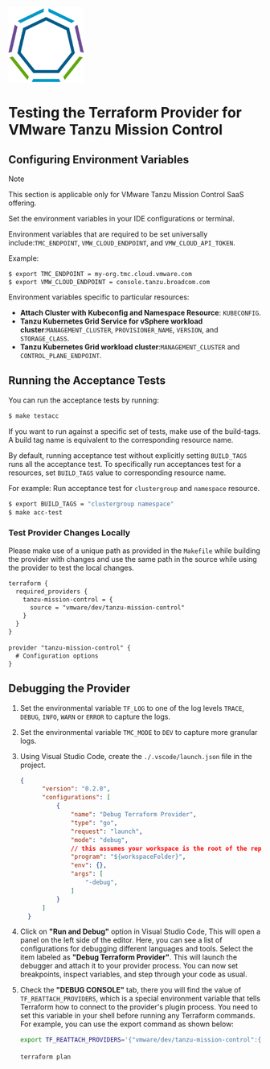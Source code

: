 <!--
© Broadcom. All Rights Reserved.
The term “Broadcom” refers to Broadcom Inc. and/or its subsidiaries.
SPDX-License-Identifier: MPL-2.0
-->

<!-- markdownlint-disable first-line-h1 no-inline-html -->

<img src="images/icon-color.svg" alt="VMware Tanzu Mission Control" width="150">

# Testing the Terraform Provider for VMware Tanzu Mission Control

## Configuring Environment Variables

> [!NOTE]
> This section is applicable only for VMware Tanzu Mission Control SaaS offering.

Set the environment variables in your IDE configurations or terminal.

Environment variables that are required to be set universally include:`TMC_ENDPOINT`, `VMW_CLOUD_ENDPOINT`, and `VMW_CLOUD_API_TOKEN`.

Example:

```shell
$ export TMC_ENDPOINT = my-org.tmc.cloud.vmware.com
$ export VMW_CLOUD_ENDPOINT = console.tanzu.broadcom.com
```

Environment variables specific to particular resources:

- **Attach Cluster with Kubeconfig and Namespace Resource**: `KUBECONFIG`.
- **Tanzu Kubernetes Grid Service for vSphere workload cluster**:`MANAGEMENT_CLUSTER`, `PROVISIONER_NAME`, `VERSION`, and `STORAGE_CLASS`.
- **Tanzu Kubernetes Grid workload cluster**:`MANAGEMENT_CLUSTER` and `CONTROL_PLANE_ENDPOINT`.

## Running the Acceptance Tests

You can run the acceptance tests by running:

```sh
$ make testacc
```

If you want to run against a specific set of tests, make use of the build-tags. A build tag name is
equivalent to the corresponding resource name.

By default, running acceptance test without explicitly setting `BUILD_TAGS` runs all the acceptance
test. To specifically run acceptances test for a resources, set `BUILD_TAGS` value to corresponding
resource name.

For example: Run acceptance test for `clustergroup` and `namespace` resource.

```sh
$ export BUILD_TAGS = "clustergroup namespace"
$ make acc-test
```

### Test Provider Changes Locally

Please make use of a unique path as provided in the `Makefile` while building the provider with
changes and use the same path in the source while using the provider to test the local changes.

```shell
terraform {
  required_providers {
    tanzu-mission-control = {
      source = "vmware/dev/tanzu-mission-control"
    }
  }
}

provider "tanzu-mission-control" {
  # Configuration options
}
```

## Debugging the Provider

1. Set the environmental variable `TF_LOG` to one of the log levels `TRACE`, `DEBUG`, `INFO`, `WARN` or `ERROR` to capture the logs.

2. Set the environmental variable `TMC_MODE` to `DEV` to capture more granular logs.

3. Using Visual Studio Code, create the `./.vscode/launch.json` file in the project.

    ```json
    {
          "version": "0.2.0",
          "configurations": [
              {
                  "name": "Debug Terraform Provider",
                  "type": "go",
                  "request": "launch",
                  "mode": "debug",
                  // this assumes your workspace is the root of the repo
                  "program": "${workspaceFolder}",
                  "env": {},
                  "args": [
                      "-debug",
                  ]
              }
          ]
      }
    ```

4. Click on **"Run and Debug"** option in Visual Studio Code, This will open a panel on the left side of the editor. Here, you can see a list of configurations for debugging different languages and tools. Select the item labeled as **"Debug Terraform Provider"**. This will launch the debugger and attach it to your provider process. You can now set breakpoints, inspect variables, and step through your code as usual.

5. Check the **"DEBUG CONSOLE"** tab, there you will find the value of `TF_REATTACH_PROVIDERS`, which is a special environment variable that tells Terraform how to connect to the provider's plugin process. You need to set this variable in your shell before running any Terraform commands. For example, you can use the export command as shown below:

    ```sh
    export TF_REATTACH_PROVIDERS='{"vmware/dev/tanzu-mission-control":{"Protocol":"grpc","ProtocolVersion":5,"Pid":1338,"Test":true,"Addr":{"Network":"unix","String":"/var/folders/r9/h_0mgps9053g3tft7t8xh6rh0000gq/T/plugin2483048401"}}}'

    terraform plan
    ```
